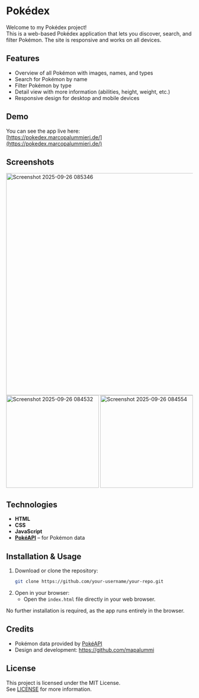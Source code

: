 # Pokédex

Welcome to my Pokédex project!  
This is a web-based Pokédex application that lets you discover, search, and filter Pokémon. The site is responsive and works on all devices.

## Features

- Overview of all Pokémon with images, names, and types
- Search for Pokémon by name
- Filter Pokémon by type
- Detail view with more information (abilities, height, weight, etc.)
- Responsive design for desktop and mobile devices

## Demo

You can see the app live here:  
[https://pokedex.marcopalummieri.de/](https://pokedex.marcopalummieri.de/)

## Screenshots

<img src="https://github.com/user-attachments/assets/5cf7c7a2-ccd9-4e6b-adbd-e581f3709ada" alt="Screenshot 2025-09-26 085346" width="600" />

<div>
  <img src="https://github.com/user-attachments/assets/d0608b6f-ebdf-44a8-b7cf-12216b2457d6" alt="Screenshot 2025-09-26 084532" width="250" />
  <img src="https://github.com/user-attachments/assets/2d8efd9b-7436-4c41-874f-4e370075c396" alt="Screenshot 2025-09-26 084554" width="250" />
</div>


## Technologies

- **HTML**
- **CSS**
- **JavaScript**
- **[PokéAPI](https://pokeapi.co/)** – for Pokémon data

## Installation & Usage

1. Download or clone the repository:
    ```bash
    git clone https://github.com/your-username/your-repo.git
    ```
2. Open in your browser:
    - Open the `index.html` file directly in your web browser.

No further installation is required, as the app runs entirely in the browser.

## Credits

- Pokémon data provided by [PokéAPI](https://pokeapi.co/)
- Design and development: https://github.com/mapalummi

## License

This project is licensed under the MIT License.  
See [LICENSE](LICENSE) for more information.

